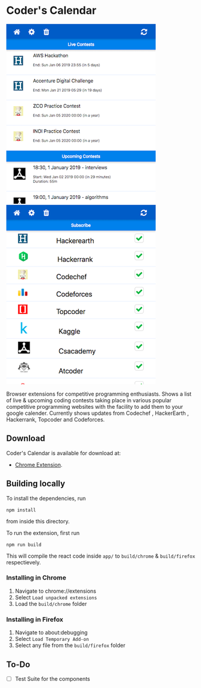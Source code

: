 # Coder's Calendar
  
![Home Screen](screenshots/cc-home.png) ![Settings Screen](screenshots/cc-settings.png)  
  
Browser extensions for competitive programming enthusiasts.
Shows a list of live & upcoming coding contests taking place in various popular competitive programming websites with the facility to add them to your google calender.
Currently shows updates from Codechef , HackerEarth , Hackerrank, Topcoder and Codeforces.  
  
## Download  
Coder's Calendar is  available for download at:
- [Chrome Extension](https://chrome.google.com/webstore/detail/coders-calendar/bageaffklfkikjigoclfgengklfnidll). 

## Building locally
To install the dependencies, run
``` 
npm install 
```
from inside this directory.  
  
To run the extension, first run
```
npm run build
```
This will compile the react code inside `app/` to `build/chrome` & `build/firefox` respectievely.

### Installing in Chrome
 1. Navigate to chrome://extensions
 2. Select `Load unpacked extensions`
 3. Load the `build/chrome` folder


### Installing in Firefox
 1. Navigate to about:debugging
 2. Select `Load Temporary Add-on`
 3. Select any file from the `build/firefox` folder

## To-Do
 - [ ] Test Suite for the components
